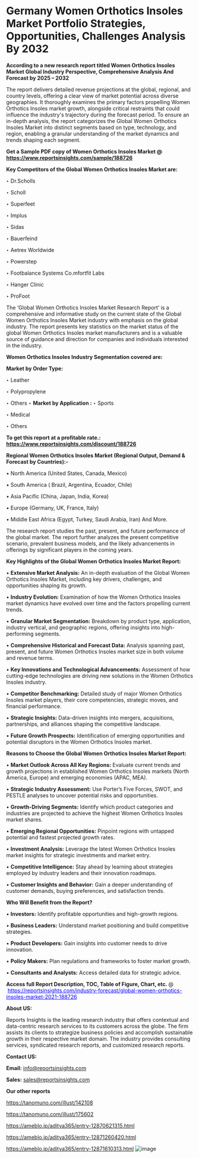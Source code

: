 # Germany Women Orthotics Insoles Market Portfolio Strategies, Opportunities, Challenges Analysis By 2032

<strong>According to a new research report titled Women Orthotics Insoles Market Global Industry Perspective, Comprehensive Analysis And Forecast by 2025 – 2032</strong>

The report delivers detailed revenue projections at the global, regional, and country levels, offering a clear view of market potential across diverse geographies. It thoroughly examines the primary factors propelling Women Orthotics Insoles market growth, alongside critical restraints that could influence the industry's trajectory during the forecast period. To ensure an in-depth analysis, the report categorizes the Global Women Orthotics Insoles Market into distinct segments based on type, technology, and region, enabling a granular understanding of the market dynamics and trends shaping each segment.

<strong>Get a Sample PDF copy of Women Orthotics Insoles Market </strong><strong>@<a href=https://www.reportsinsights.com/sample/188726 style=color:#0000ff;> https://www.reportsinsights.com/sample/188726</a></strong></font>

<strong>Key Competitors of the Global Women Orthotics Insoles Market are:</strong>

‣ Dr.Scholls

‣ Scholl

‣ Superfeet

‣ Implus

‣ Sidas

‣ Bauerfeind

‣ Aetrex Worldwide

‣ Powerstep

‣ Footbalance Systems
 Co.mfortfit Labs

‣ Hanger Clinic

‣ ProFoot

The ‘Global Women Orthotics Insoles Market Research Report’ is a comprehensive and informative study on the current state of the Global Women Orthotics Insoles Market industry with emphasis on the global industry. The report presents key statistics on the market status of the global Women Orthotics Insoles market manufacturers and is a valuable source of guidance and direction for companies and individuals interested in the industry.

<strong>Women Orthotics Insoles Industry Segmentation covered are:</strong>

<strong>Market by Order Type: </strong>

‣ Leather

‣ Polypropylene

‣ Others
‣ 
<strong>Market by Application :</strong>
‣ Sports

‣ Medical

‣ Others

<strong>To get this report at a profitable rate.: <a href=https://www.reportsinsights.com/discount/188726 style=color:#0000ff;>https://www.reportsinsights.com/discount/188726</a></strong></font>

<strong>Regional Women Orthotics Insoles Market (Regional Output, Demand &amp; Forecast by Countries):-</strong>

• North America (United States, Canada, Mexico)

• South America ( Brazil, Argentina, Ecuador, Chile)

• Asia Pacific (China, Japan, India, Korea)

• Europe (Germany, UK, France, Italy)

• Middle East Africa (Egypt, Turkey, Saudi Arabia, Iran) And More.

The research report studies the past, present, and future performance of the global market. The report further analyzes the present competitive scenario, prevalent business models, and the likely advancements in offerings by significant players in the coming years.

<strong>Key Highlights of the Global Women Orthotics Insoles Market Report:</strong>

• <strong>Extensive Market Analysis:</strong> An in-depth evaluation of the Global Women Orthotics Insoles Market, including key drivers, challenges, and opportunities shaping its growth.

• <strong>Industry Evolution:</strong> Examination of how the Women Orthotics Insoles market dynamics have evolved over time and the factors propelling current trends.

• <strong>Granular Market Segmentation:</strong> Breakdown by product type, application, industry vertical, and geographic regions, offering insights into high-performing segments.

• <strong>Comprehensive Historical and Forecast Data:</strong> Analysis spanning past, present, and future Women Orthotics Insoles market size in both volume and revenue terms.

• <strong>Key Innovations and Technological Advancements:</strong> Assessment of how cutting-edge technologies are driving new solutions in the Women Orthotics Insoles industry.

• <strong>Competitor Benchmarking:</strong> Detailed study of major Women Orthotics Insoles market players, their core competencies, strategic moves, and financial performance.

• <strong>Strategic Insights:</strong> Data-driven insights into mergers, acquisitions, partnerships, and alliances shaping the competitive landscape.

• <strong>Future Growth Prospects:</strong> Identification of emerging opportunities and potential disruptors in the Women Orthotics Insoles market.

<strong>Reasons to Choose the Global Women Orthotics Insoles Market Report:</strong>

• <strong>Market Outlook Across All Key Regions:</strong> Evaluate current trends and growth projections in established Women Orthotics Insoles markets (North America, Europe) and emerging economies (APAC, MEA).

• <strong>Strategic Industry Assessment:</strong> Use Porter’s Five Forces, SWOT, and PESTLE analyses to uncover potential risks and opportunities.

• <strong>Growth-Driving Segments:</strong> Identify which product categories and industries are projected to achieve the highest Women Orthotics Insoles market shares.

• <strong>Emerging Regional Opportunities:</strong> Pinpoint regions with untapped potential and fastest projected growth rates.

• <strong>Investment Analysis:</strong> Leverage the latest Women Orthotics Insoles market insights for strategic investments and market entry.

• <strong>Competitive Intelligence:</strong> Stay ahead by learning about strategies employed by industry leaders and their innovation roadmaps.

• <strong>Customer Insights and Behavior:</strong> Gain a deeper understanding of customer demands, buying preferences, and satisfaction trends.

<strong>Who Will Benefit from the Report?</strong>

• <strong>Investors:</strong> Identify profitable opportunities and high-growth regions.

• <strong>Business Leaders:</strong> Understand market positioning and build competitive strategies.

• <strong>Product Developers:</strong> Gain insights into customer needs to drive innovation.

• <strong>Policy Makers:</strong> Plan regulations and frameworks to foster market growth.

• <strong>Consultants and Analysts:</strong> Access detailed data for strategic advice.
</ul>
<strong>Access full Report Description, TOC, Table of Figure, Chart, etc. </strong>@  <a href=https://reportsinsights.com/industry-forecast/global-women-orthotics-insoles-market-2021-188726 style=color:#0000ff;>https://reportsinsights.com/industry-forecast/global-women-orthotics-insoles-market-2021-188726</a></font>

<strong><strong>About US</strong>:</strong>

Reports Insights is the leading research industry that offers contextual and data-centric research services to its customers across the globe. The firm assists its clients to strategize business policies and accomplish sustainable growth in their respective market domain. The industry provides consulting services, syndicated research reports, and customized research reports.

<strong>Contact US:</strong>

<p class=""""><b>Email:</b> <a href=mailto:info@reportsinsights.com>info@reportsinsights.com</a></p>
<p class=""""><b>Sales:</b> <a href=mailto:sales@reportsinsights.com>sales@reportsinsights.com</a></p>

<strong>Our other reports</strong>

<a href=https://tanomuno.com/illust/142108>https://tanomuno.com/illust/142108</a>

<a href=https://tanomuno.com/illust/175602>https://tanomuno.com/illust/175602</a>

<a href=https://ameblo.jp/aditya365/entry-12870621315.html>https://ameblo.jp/aditya365/entry-12870621315.html</a>

<a href=https://ameblo.jp/aditya365/entry-12871260420.html>https://ameblo.jp/aditya365/entry-12871260420.html</a>

<a href=https://ameblo.jp/aditya365/entry-12871610313.html>https://ameblo.jp/aditya365/entry-12871610313.html</a>
![image](https://github.com/user-attachments/assets/c81aa297-59e2-46c7-9f6f-11526c31e627)
